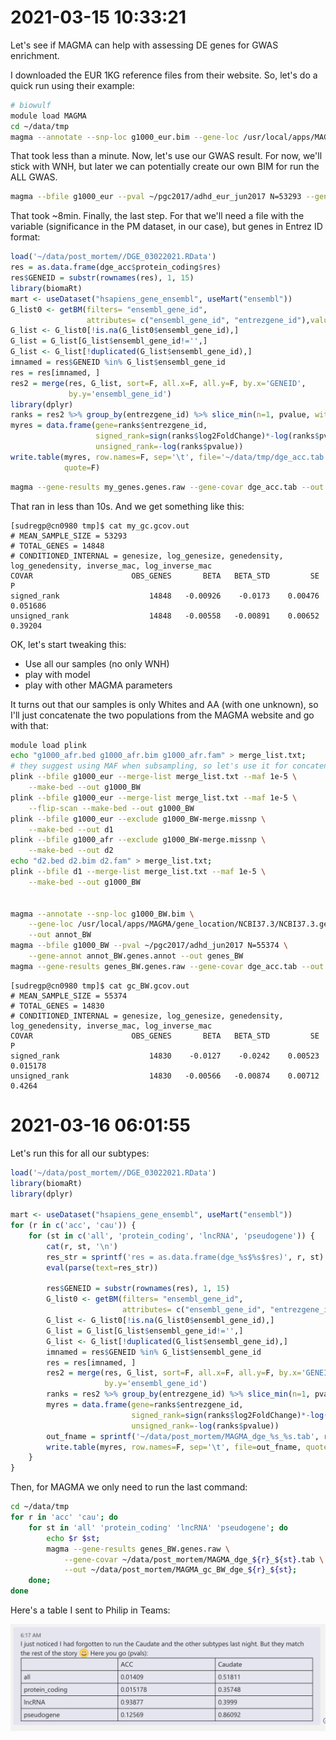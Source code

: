 # 2021-03-15 10:33:21

Let's see if MAGMA can help with assessing DE genes for GWAS enrichment.

I downloaded the EUR 1KG reference files from their website. So, let's do a
quick run using their example:

```bash
# biowulf
module load MAGMA
cd ~/data/tmp
magma --annotate --snp-loc g1000_eur.bim --gene-loc /usr/local/apps/MAGMA/gene_location/NCBI37.3/NCBI37.3.gene.loc --out my_annot
```

That took less than a minute. Now, let's use our GWAS result. For now, we'll
stick with WNH, but later we can potentially create our own BIM for run the ALL
GWAS.

```bash
magma --bfile g1000_eur --pval ~/pgc2017/adhd_eur_jun2017 N=53293 --gene-annot my_annot.genes.annot --out my_genes
```

That took ~8min. Finally, the last step. For that we'll need a file with the
variable (significance in the PM dataset, in our case), but genes in Entrez ID
format:

```r
load('~/data/post_mortem//DGE_03022021.RData')
res = as.data.frame(dge_acc$protein_coding$res)
res$GENEID = substr(rownames(res), 1, 15)
library(biomaRt)
mart <- useDataset("hsapiens_gene_ensembl", useMart("ensembl"))
G_list0 <- getBM(filters= "ensembl_gene_id",
                 attributes= c("ensembl_gene_id", "entrezgene_id"),values=res$GENEID, mart= mart)
G_list <- G_list0[!is.na(G_list0$ensembl_gene_id),]
G_list = G_list[G_list$ensembl_gene_id!='',]
G_list <- G_list[!duplicated(G_list$ensembl_gene_id),]
imnamed = res$GENEID %in% G_list$ensembl_gene_id
res = res[imnamed, ]
res2 = merge(res, G_list, sort=F, all.x=F, all.y=F, by.x='GENEID',
             by.y='ensembl_gene_id')
library(dplyr)
ranks = res2 %>% group_by(entrezgene_id) %>% slice_min(n=1, pvalue, with_ties=F)
myres = data.frame(gene=ranks$entrezgene_id,
                   signed_rank=sign(ranks$log2FoldChange)*-log(ranks$pvalue),
                   unsigned_rank=-log(ranks$pvalue))
write.table(myres, row.names=F, sep='\t', file='~/data/tmp/dge_acc.tab',
            quote=F)
```

```bash
magma --gene-results my_genes.genes.raw --gene-covar dge_acc.tab --out my_gc
```

That ran in less than 10s. And we get something like this:

```
[sudregp@cn0980 tmp]$ cat my_gc.gcov.out 
# MEAN_SAMPLE_SIZE = 53293
# TOTAL_GENES = 14848
# CONDITIONED_INTERNAL = genesize, log_genesize, genedensity, log_genedensity, inverse_mac, log_inverse_mac
COVAR                      OBS_GENES       BETA   BETA_STD         SE            P
signed_rank                    14848   -0.00926    -0.0173    0.00476     0.051686
unsigned_rank                  14848   -0.00558   -0.00891    0.00652      0.39204
```

OK, let's start tweaking this:

* Use all our samples (no only WNH)
* play with model
* play with other MAGMA parameters

It turns out that our samples is only Whites and AA (with one unknown), so I'll
just concatenate the two populations from the MAGMA website and go with that:

```bash
module load plink
echo "g1000_afr.bed g1000_afr.bim g1000_afr.fam" > merge_list.txt;
# they suggest using MAF when subsampling, so let's use it for concatenating too
plink --bfile g1000_eur --merge-list merge_list.txt --maf 1e-5 \
    --make-bed --out g1000_BW
plink --bfile g1000_eur --merge-list merge_list.txt --maf 1e-5 \
    --flip-scan --make-bed --out g1000_BW
plink --bfile g1000_eur --exclude g1000_BW-merge.missnp \
    --make-bed --out d1
plink --bfile g1000_afr --exclude g1000_BW-merge.missnp \
    --make-bed --out d2
echo "d2.bed d2.bim d2.fam" > merge_list.txt;
plink --bfile d1 --merge-list merge_list.txt --maf 1e-5 \
    --make-bed --out g1000_BW


magma --annotate --snp-loc g1000_BW.bim \
    --gene-loc /usr/local/apps/MAGMA/gene_location/NCBI37.3/NCBI37.3.gene.loc \
    --out annot_BW
magma --bfile g1000_BW --pval ~/pgc2017/adhd_jun2017 N=55374 \
    --gene-annot annot_BW.genes.annot --out genes_BW
magma --gene-results genes_BW.genes.raw --gene-covar dge_acc.tab --out gc_BW
```

```
[sudregp@cn0980 tmp]$ cat gc_BW.gcov.out 
# MEAN_SAMPLE_SIZE = 55374
# TOTAL_GENES = 14830
# CONDITIONED_INTERNAL = genesize, log_genesize, genedensity, log_genedensity, inverse_mac, log_inverse_mac
COVAR                      OBS_GENES       BETA   BETA_STD         SE            P
signed_rank                    14830    -0.0127    -0.0242    0.00523     0.015178
unsigned_rank                  14830   -0.00566   -0.00874    0.00712       0.4264
```

# 2021-03-16 06:01:55

Let's run this for all our subtypes:

```r
load('~/data/post_mortem//DGE_03022021.RData')
library(biomaRt)
library(dplyr)
        
mart <- useDataset("hsapiens_gene_ensembl", useMart("ensembl"))
for (r in c('acc', 'cau')) {
    for (st in c('all', 'protein_coding', 'lncRNA', 'pseudogene')) {
        cat(r, st, '\n')
        res_str = sprintf('res = as.data.frame(dge_%s$%s$res)', r, st)
        eval(parse(text=res_str))

        res$GENEID = substr(rownames(res), 1, 15)
        G_list0 <- getBM(filters= "ensembl_gene_id",
                         attributes= c("ensembl_gene_id", "entrezgene_id"),values=res$GENEID, mart= mart)
        G_list <- G_list0[!is.na(G_list0$ensembl_gene_id),]
        G_list = G_list[G_list$ensembl_gene_id!='',]
        G_list <- G_list[!duplicated(G_list$ensembl_gene_id),]
        imnamed = res$GENEID %in% G_list$ensembl_gene_id
        res = res[imnamed, ]
        res2 = merge(res, G_list, sort=F, all.x=F, all.y=F, by.x='GENEID',
                     by.y='ensembl_gene_id')
        ranks = res2 %>% group_by(entrezgene_id) %>% slice_min(n=1, pvalue, with_ties=F)
        myres = data.frame(gene=ranks$entrezgene_id,
                           signed_rank=sign(ranks$log2FoldChange)*-log(ranks$pvalue),
                           unsigned_rank=-log(ranks$pvalue))
        out_fname = sprintf('~/data/post_mortem/MAGMA_dge_%s_%s.tab', r, st)
        write.table(myres, row.names=F, sep='\t', file=out_fname, quote=F)
    }
}
```

Then, for MAGMA we only need to run the last command:

```bash
cd ~/data/tmp
for r in 'acc' 'cau'; do
    for st in 'all' 'protein_coding' 'lncRNA' 'pseudogene'; do
        echo $r $st;
        magma --gene-results genes_BW.genes.raw \
            --gene-covar ~/data/post_mortem/MAGMA_dge_${r}_${st}.tab \
            --out ~/data/post_mortem/MAGMA_gc_BW_dge_${r}_${st};
    done;
done
```

Here's a table I sent to Philip in Teams:

![](images/2021-03-16-06-18-33.png)

